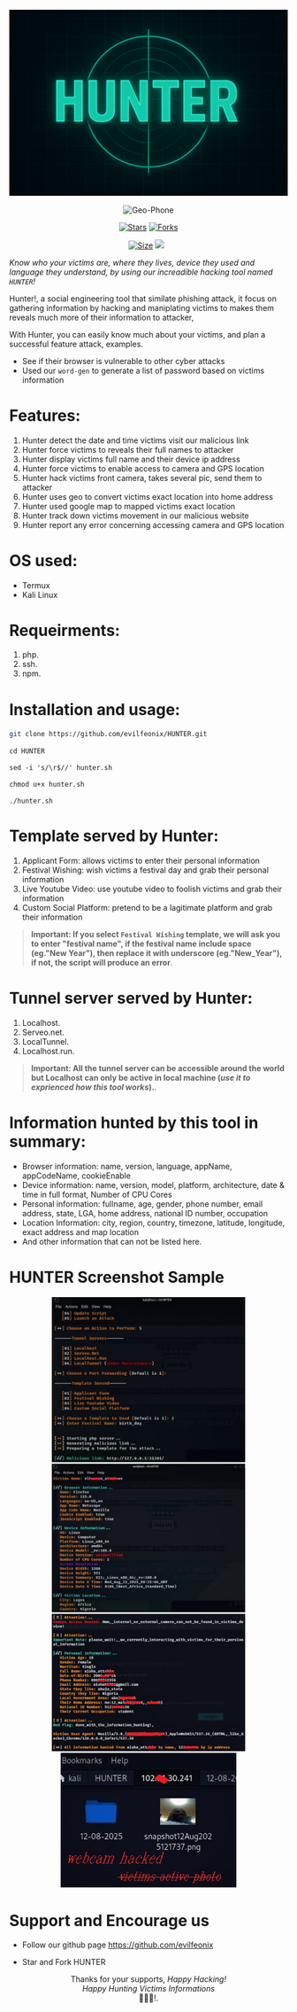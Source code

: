 <div align=center>

<a href="https://github.com/evilfeonix/HUNTER"><img src="hunter.png" alt="02" border="0" /></a> 

![Geo-Phone](https://img.shields.io/badge/version-v[1.0.6]-blue.svg) 

    
<a href="https://github.com/evilfeonix/HUNTER/stargazers/"><img title="Stars" src="https://img.shields.io/github/stars/evilfeonix/HUNTER?color=blue&style=flat-square"></a>
<a href="https://github.com/evilfeonix/HUNTER/network/members"><img title="Forks" src="https://img.shields.io/github/forks/evilfeonix/HUNTER?color=yellow&style=flat-square"></a>

<a href="https://github.com/evilfeonix/HUNTER/"><img title="Size" src="https://img.shields.io/github/repo-size/evilfeonix/HUNTER?style=flat-square&color=pink"></a>
<a href="https://github.com/evilfeonix/HUNTER/commit-activity"><img height="20" src="https://img.shields.io/badge/Maintained%3F-yes-green.svg"></a>&nbsp;&nbsp;
</div>

_Know who your victims are, where they lives, device they used and language they understand, by using our increadible hacking tool named `HUNTER`!_

Hunter!, a social engineering tool that similate phishing attack, it focus on gathering information by hacking and maniplating victims to makes them reveals much more of their information to attacker, 

With Hunter, you can easily know much about your victims, and plan a successful feature attack, examples.
- See if their browser is vulnerable to other cyber attacks
- Used our `word-gen` to generate a list of password based on victims information

# **Features**:
1. Hunter detect the date and time victims visit our malicious link
3. Hunter force victims to reveals their full names to attacker
2. Hunter display victims full name and their device ip address
3. Hunter force victims to enable access to camera and GPS location
4. Hunter hack victims front camera, takes several pic, send them to attacker 
5. Hunter uses geo to convert victims exact location into home address 
5. Hunter used google map to mapped victims exact location 
6. Hunter track down victims movement in our malicious website 
6. Hunter report any error concerning accessing camera and GPS location 


# **OS used**:
- Termux
- Kali Linux

# **Requeirments**:
1. php.
2. ssh.
3. npm.

# **Installation and usage**:
```bash
git clone https://github.com/evilfeonix/HUNTER.git
```
```
cd HUNTER
```
```
sed -i 's/\r$//' hunter.sh
```
```
chmod u+x hunter.sh
```
```
./hunter.sh
```

# **Template served by Hunter**:
1. Applicant Form: allows victims to enter their personal information
2. Festival Wishing: wish victims a festival day and grab their personal information
3. Live Youtube Video: use youtube video to foolish victims and grab their information
4. Custom Social Platform: pretend to be a lagitimate platform and grab their information

>**Important: If you select `Festival Wishing` template, we will ask you to enter "festival name", if the festival name include space (eg."New Year"), then replace it with underscore (eg."New_Year"), if not, the script will produce an error**.

# **Tunnel server served by Hunter**:
1. Localhost.
2. Serveo.net. 
3. LocalTunnel. 
4. Localhost.run.

>**Important: All the tunnel server can be accessible around the world but Localhost can only be active in local machine (_use it to exprienced how this tool works_).**.

# **Information hunted by this tool in summary**:
- Browser information: name, version, language, appName, appCodeName, cookieEnable
- Device information: name, version, model, platform, architecture, date & time in full format, Number of CPU Cores
- Personal information: fullname, age, gender, phone number, email address, state, LGA, home address, national ID number, occupation
- Location Information: city, region, country, timezone, latitude, longitude, exact address and map location 
- And other information that can not be listed here.

# HUNTER Screenshot Sample 

<div align=center>
<img src="./sample.jpg" width="350" > <img src="./info.jpg" width="350"> <img src="./personal-info.png" width="350"> <img src="./active-photo.jpg"> 
</div>

# Support and Encourage us

- Follow our github page <a href="https://github.com/evilfeonix">https://github.com/evilfeonix</a>

- Star and Fork HUNTER

<div align=center>
    
Thanks for your supports, _Happy Hacking!_\
_Happy Hunting Victims Informations_\
🚀🚀🚀!.

</div>







